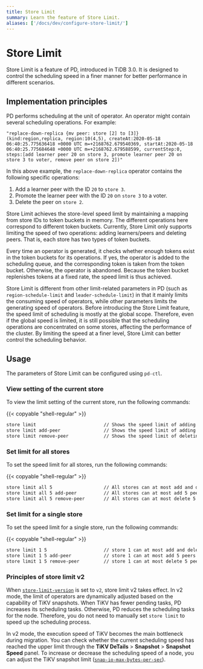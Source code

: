 ```yaml
---
title: Store Limit
summary: Learn the feature of Store Limit.
aliases: ['/docs/dev/configure-store-limit/']
---
```


# Store Limit

Store Limit is a feature of PD, introduced in TiDB 3.0. It is designed to control the scheduling speed in a finer manner for better performance in different scenarios.

## Implementation principles

PD performs scheduling at the unit of operator. An operator might contain several scheduling operations. For example:

```
"replace-down-replica {mv peer: store [2] to [3]} (kind:region,replica, region:10(4,5), createAt:2020-05-18 06:40:25.775636418 +0000 UTC m=+2168762.679540369, startAt:2020-05-18 06:40:25.775684648 +0000 UTC m=+2168762.679588599, currentStep:0, steps:[add learner peer 20 on store 3, promote learner peer 20 on store 3 to voter, remove peer on store 2])"
```

In this above example, the `replace-down-replica` operator contains the following specific operations:

1. Add a learner peer with the ID `20` to `store 3`.
2. Promote the learner peer with the ID `20` on `store 3` to a voter.
3. Delete the peer on `store 2`.

Store Limit achieves the store-level speed limit by maintaining a mapping from store IDs to token buckets in memory. The different operations here correspond to different token buckets. Currently, Store Limit only supports limiting the speed of two operations: adding learners/peers and deleting peers. That is, each store has two types of token buckets.

Every time an operator is generated, it checks whether enough tokens exist in the token buckets for its operations. If yes, the operator is added to the scheduling queue, and the corresponding token is taken from the token bucket. Otherwise, the operator is abandoned. Because the token bucket replenishes tokens at a fixed rate, the speed limit is thus achieved.

Store Limit is different from other limit-related parameters in PD (such as `region-schedule-limit` and `leader-schedule-limit`) in that it mainly limits the consuming speed of operators, while other parameters limits the generating speed of operators. Before introducing the Store Limit feature, the speed limit of scheduling is mostly at the global scope. Therefore, even if the global speed is limited, it is still possible that the scheduling operations are concentrated on some stores, affecting the performance of the cluster. By limiting the speed at a finer level, Store Limit can better control the scheduling behavior.

## Usage

The parameters of Store Limit can be configured using `pd-ctl`.

### View setting of the current store

To view the limit setting of the current store, run the following commands:

{{< copyable "shell-regular" >}}

```bash
store limit                         // Shows the speed limit of adding and deleting peers in all stores.
store limit add-peer                // Shows the speed limit of adding peers in all stores.
store limit remove-peer             // Shows the speed limit of deleting peers in all stores. 
```

### Set limit for all stores

To set the speed limit for all stores, run the following commands:

{{< copyable "shell-regular" >}}

```bash
store limit all 5                   // All stores can at most add and delete 5 peers per minute.
store limit all 5 add-peer          // All stores can at most add 5 peers per minute.
store limit all 5 remove-peer       // All stores can at most delete 5 peers per minute.
```

### Set limit for a single store

To set the speed limit for a single store, run the following commands:

{{< copyable "shell-regular" >}}

```bash
store limit 1 5                     // store 1 can at most add and delete 5 peers per minute.
store limit 1 5 add-peer            // store 1 can at most add 5 peers per minute.
store limit 1 5 remove-peer         // store 1 can at most delete 5 peers per minute.
```

### Principles of store limit v2

When [`store-limit-version`](/pd-configuration-file.md#store-limit-version-new-in-v710) is set to `v2`, store limit v2 takes effect. In v2 mode, the limit of operators are dynamically adjusted based on the capability of TiKV snapshots. When TiKV has fewer pending tasks, PD increases its scheduling tasks. Otherwise, PD reduces the scheduling tasks for the node. Therefore, you do not need to manually set `store limit` to speed up the scheduling process.

In v2 mode, the execution speed of TiKV becomes the main bottleneck during migration. You can check whether the current scheduling speed has reached the upper limit through the **TiKV DeTails** > **Snapshot** > **Snapshot Speed** panel. To increase or decrease the scheduling speed of a node, you can adjust the TiKV snapshot limit ([`snap-io-max-bytes-per-sec`](/tikv-configuration-file.md#snap-io-max-bytes-per-sec)).
